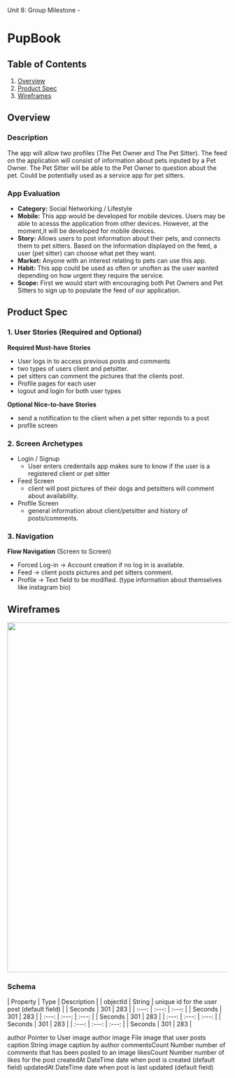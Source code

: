 Unit 8: Group Milestone - 

# PupBook

## Table of Contents
1. [Overview](#Overview)
1. [Product Spec](#Product-Spec)
1. [Wireframes](#Wireframes)

## Overview
### Description
The app will allow two profiles (The Pet Owner and The Pet Sitter). The feed on the application will consist of information about pets inputed by a Pet Owner. The Pet Sitter will  be able to the Pet Owner to question about the pet.  Could be potentially used as a service app for pet sitters.

### App Evaluation
- **Category:** Social Networking / Lifestyle
- **Mobile:** This app would be developed for mobile devices. Users may be able to acesss the application from other devices. However, at the moment,it will be developed for mobile devices.
- **Story:** Allows users to post information about their pets, and connects them to pet sitters. Based on the information displayed on the feed, a user (pet sitter) can choose what pet they want. 
- **Market:** Anyone with an interest relating to pets can use this app.
- **Habit:** This app could be used as often or unoften as the user wanted depending on how urgent they require the service. 
- **Scope:** First we would start with encouraging both Pet Owners and Pet Sitters to sign up to populate the feed of our application.

## Product Spec
### 1. User Stories (Required and Optional)

**Required Must-have Stories**

* User logs in to access previous posts and comments
* two types of users client and petsitter.
* pet sitters can comment the pictures that the clients post.
* Profile pages for each user
* logout and login for both user types

**Optional Nice-to-have Stories**

* send a notification to the client when a pet sitter reponds to a post
* profile screen

### 2. Screen Archetypes 

* Login / Signup
   * User enters credentails app makes sure to know if the user is a registered client or pet sitter
* Feed Screen 
   * client will post pictures of their dogs and petsitters will comment about availability.
* Profile Screen
   * general information about client/petsitter and history of posts/comments.

### 3. Navigation


**Flow Navigation** (Screen to Screen)
* Forced Log-in -> Account creation if no log in is available.
* Feed -> client posts pictures and pet sitters comment.
* Profile -> Text field to be modified. (type information about themselves like instagram bio)


## Wireframes
<img src="https://i.imgur.com/9CrjH1K.jpg" width=800><br>

### Schema


| Property | Type | Description |
| objectId | String | unique id for the user post (default field) |
| Seconds | 301 | 283 |
| :---: | :---: | :---: |
| Seconds | 301 | 283 |
| :---: | :---: | :---: |
| Seconds | 301 | 283 |
| :---: | :---: | :---: |
| Seconds | 301 | 283 |
| :---: | :---: | :---: |
| Seconds | 301 | 283 |

		
		
author	Pointer to User	image author
image	File	image that user posts
caption	String	image caption by author
commentsCount	Number	number of comments that has been posted to an image
likesCount	Number	number of likes for the post
createdAt	DateTime	date when post is created (default field)
updatedAt	DateTime	date when post is last updated (default field)
